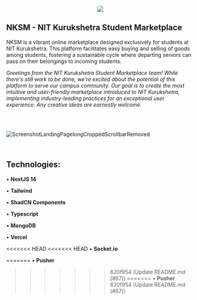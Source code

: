 <p align="center">
  <img src="https://github.com/DevsThatMatter/nksm/assets/20147775/1c4c7717-40fd-4663-90aa-99b92928c39a">
</p>


## NKSM - NIT Kurukshetra Student Marketplace

NKSM is a vibrant online marketplace designed exclusively for students at NIT Kurukshetra. This platform facilitates easy buying and selling of goods among students, fostering a sustainable cycle where departing seniors can pass on their belongings to incoming students.

*Greetings from the NIT Kurukshetra Student Marketplace team! While there's still work to be done, we're excited about the potential of this platform to serve our campus community. Our goal is to create the most intuitive and user-friendly marketplace introduced to NIT Kurukshetra, implementing industry-leading practices for an exceptional user experience. Any creative ideas are earnestly welcome.*

<br>
<br>

![ScreenshotLandingPagelongCroppedScrollbarRemoved](https://github.com/DevsThatMatter/nksm/assets/20147775/8e78fccc-edcd-4f6f-b199-74ef8433f6f9)

<br>

## Technologies:

• **NextJS 14**

• **Tailwind**

• **ShadCN Components**

• **Typescript**

• **MongoDB**

• **Vercel**

<<<<<<< HEAD
<<<<<<< HEAD
• **Socket.io**
  
=======
• **Pusher**
>>>>>>> 620f954 (Update README.md (#67))
=======
• **Pusher**
>>>>>>> 620f954 (Update README.md (#67))
